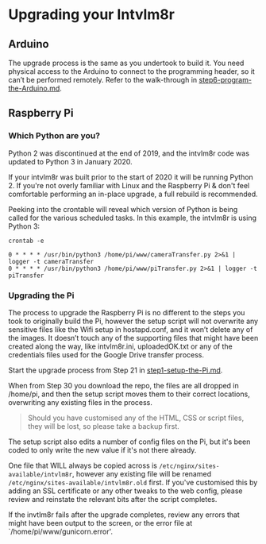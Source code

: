 
# Upgrading your Intvlm8r

## Arduino

The upgrade process is the same as you undertook to build it. You need physical access to the Arduino to connect to the programming header, so it can’t be performed remotely. Refer to the walk-through in [step6-program-the-Arduino.md](https://github.com/greiginsydney/Intervalometerator/blob/master/docs/step6-program-the-Arduino.md).

## Raspberry Pi

### Which Python are you?

Python 2 was discontinued at the end of 2019, and the intvlm8r code was updated to Python 3 in January 2020.

If your intvlm8r was built prior to the start of 2020 it will be running Python 2. If you're not overly familiar with Linux and the Raspberry Pi & don't feel comfortable performing an in-place upgrade, a full rebuild is recommended.

Peeking into the crontable will reveal which version of Python is being called for the various scheduled tasks. In this example, the intvlm8r is using Python 3:

```text
crontab -e

0 * * * * /usr/bin/python3 /home/pi/www/cameraTransfer.py 2>&1 | logger -t cameraTransfer
0 * * * * /usr/bin/python3 /home/pi/www/piTransfer.py 2>&1 | logger -t piTransfer
```

### Upgrading the Pi

The process to upgrade the Raspberry Pi is no different to the steps you took to originally build the Pi, however the setup script will not overwrite any sensitive files like the Wifi setup in hostapd.conf, and it won’t delete any of the images. It doesn’t touch any of the supporting files that might have been created along the way, like intvlm8r.ini, uploadedOK.txt or any of the credentials files used for the Google Drive transfer process.

Start the upgrade process from Step 21 in [step1-setup-the-Pi.md](https://github.com/greiginsydney/Intervalometerator/blob/master/docs/step1-setup-the-Pi.md).

When from Step 30 you download the repo, the files are all dropped in /home/pi, and then the setup script moves them to their correct locations, overwriting any existing files in the process.

> Should you have customised any of the HTML, CSS or script files, they will be lost, so please take a backup first. 

The setup script also edits a number of config files on the Pi, but it's been coded to only write the new value if it's not there already.

One file that WILL always be copied across is `/etc/nginx/sites-available/intvlm8r`, however any existing file will be renamed `/etc/nginx/sites-available/intvlm8r.old` first. If you've customised this by adding an SSL certificate or any other tweaks to the web config, please review and reinstate the relevant bits after the script completes.

If the invtlm8r fails after the upgrade completes, review any errors that might have been output to the screen, or the error file at `/home/pi/www/gunicorn.error'.
